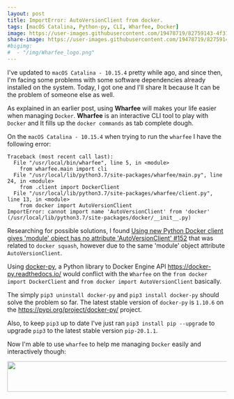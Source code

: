 ```yaml
---
layout: post
title: ImportError: AutoVersionClient from docker.
tags: [macOS Catalina, Python-py, CLI, Wharfee, Docker]
image: https://user-images.githubusercontent.com/19478719/82759143-4f317600-9de3-11ea-8b60-673ee94e72c6.jpg
share-image: https://user-images.githubusercontent.com/19478719/82759143-4f317600-9de3-11ea-8b60-673ee94e72c6.jpg
#bigimg:
#  - "/img/Wharfee_logo.png"
---
```


I've updated to `macOS Catalina - 10.15.4` pretty while ago, and since then, I'm facing some problems with some software dependencies 
already installed on the system. Today, I got one and I'll share It because It can be the problem of someone else as well. 

As explained in an earlier post, using __Wharfee__ will makes your life easier when managing `Docker`. __Wharfee__ is an
interactive CLI tool to play with `Docker` and It fills up the `docker commands` as tab complete dough. 

On the `macOS Catalina - 10.15.4` when trying to run the `wharfee` I have the following error:
```
Traceback (most recent call last):
  File "/usr/local/bin/wharfee", line 5, in <module>
    from wharfee.main import cli
  File "/usr/local/lib/python3.7/site-packages/wharfee/main.py", line 24, in <module>
    from .client import DockerClient
  File "/usr/local/lib/python3.7/site-packages/wharfee/client.py", line 13, in <module>
    from docker import AutoVersionClient
ImportError: cannot import name 'AutoVersionClient' from 'docker' (/usr/local/lib/python3.7/site-packages/docker/__init__.py)
```

Researching for possible solutions, I found [Using new Python Docker client gives 'module' object has no attribute 'AutoVersionClient' #152](https://github.com/goldmann/docker-squash/issues/152) 
that was related to `docker squash`, however due to the same 'module' object attribute `AutoVersionClient`. 

Using [docker-py](https://github.com/docker/docker-py), a Python library to Docker Engine API https://docker-py.readthedocs.io/ would conflict 
with the `Wharfee` on the `from docker import DockerClient` and `from docker import AutoVersionClient` basically. 

The simply `pip3 uninstall docker-py` and `pip3 install docker-py` should solve the problem so far. The latest stable version of `docker-py`
is `1.10.6` on the https://pypi.org/project/docker-py/ project.

Also, to keep `pip3` up to date I've just ran `pip3 install pip --upgrade` to upgrade `pip3` to the latest stable version `pip-20.1.1`.

Now I'm able to use `wharfee` to help me managing `Docker` easily and interactively though:

<p align="center">
<img width="1000" height="70" 
src="https://user-images.githubusercontent.com/19478719/82759026-3ecccb80-9de2-11ea-92af-852424653ee8.png">
</p>
